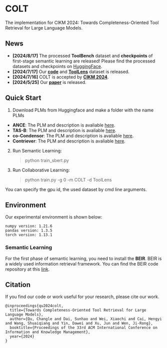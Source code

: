 # COLT
The implementation for CIKM 2024: Towards Completeness-Oriented Tool Retrieval for Large Language Models.

## News
- **[2024/8/17]** The processed **ToolBench** dataset and **checkpoints** of first-stage semantic learning are released! Please find the processed datasets and checkpoints on [HuggingFace](https://huggingface.co/Tool-COLT).
- **[2024/7/17]** Our [**code**](https://github.com/quchangle1/COLT/tree/main) and [**ToolLens**](https://github.com/quchangle1/COLT/tree/main/datasets/ToolLens) dataset is released.
- **[2024/7/16]** COLT is accepted by [**CIKM 2024**](https://cikm2024.org/).
- **[2024/5/25]** Our [**paper**](https://arxiv.org/abs/2405.16089) is released.

## Quick Start
1. Download PLMs from Huggingface and make a folder with the name PLMs
- **ANCE**: The PLM and description is avaliable [here](https://huggingface.co/sentence-transformers/msmarco-roberta-base-ance-firstp).
- **TAS-B**: The PLM and description is avaliable [here](https://huggingface.co/sentence-transformers/msmarco-distilbert-base-tas-b).
- **co-Condensor**: The PLM and description is avaliable [here](https://huggingface.co/sentence-transformers/msmarco-bert-co-condensor).
- **Contriever**: The PLM and description is avaliable [here](https://huggingface.co/nthakur/contriever-base-msmarco).
2. Run Semantic Learning:
	> python train_sbert.py
3. Run Collaborative Learning:
	> python train.py -g 0 -m COLT -d ToolLens

You can specify the gpu id, the used dataset by cmd line arguments.

## Environment

Our experimental environment is shown below:

```
numpy version: 1.21.6
pandas version: 1.3.5
torch version: 1.13.1
```

### Semantic Learning 

For the first phase of semantic learning, you need to install the **BEIR**. BEIR is a widely used information retrieval framework. You can find the BEIR code repository at this [link](https://github.com/beir-cellar/beir).

## Citation

If you find our code or work useful for your research, please cite our work.

```
@inproceedings{qu2024colt,
  title={Towards Completeness-Oriented Tool Retrieval for Large Language Models},
  author={Qu, Changle and Dai, Sunhao and Wei, Xiaochi and Cai, Hengyi and Wang, Shuaiqiang and Yin, Dawei and Xu, Jun and Wen, Ji-Rong},
  booktitle={Proceedings of the 33rd ACM International Conference on Information and Knowledge Management},
  year={2024}
}
```
